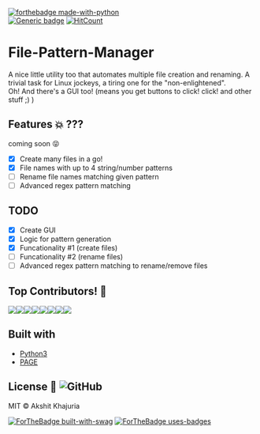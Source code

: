 [![forthebadge made-with-python](http://ForTheBadge.com/images/badges/made-with-python.svg)](https://www.python.org/) <br>
[![Generic badge](https://img.shields.io/badge/Under-Development-lightgrey.svg)](https://shields.io/)
[![HitCount](http://hits.dwyl.com/AkshitKhajuria/File-Pattern-Manager.svg)](http://hits.dwyl.com/AkshitKhajuria/File-Pattern-Manager)

# File-Pattern-Manager

A nice little utility too that automates multiple file creation and renaming. A trivial task for Linux jockeys, a tiring one for the "non-enlightened".<br>
Oh! And there's a GUI too! (means you get buttons to click! click! and other stuff ;) )

## Features :boom: ???

coming soon :stuck_out_tongue_closed_eyes:
- [X] Create many files in a go!
- [X] File names with up to 4 string/number patterns
- [ ] Rename file names matching given pattern
- [ ] Advanced regex pattern matching

## TODO

- [X] Create GUI
- [X] Logic for pattern generation
- [X] Funcationality #1 (create files)
- [ ] Funcationality #2 (rename files)
- [ ] Advanced regex pattern matching to rename/remove files

## Top Contributors! :rocket: 
[![](https://sourcerer.io/fame/AkshitKhajuria/AkshitKhajuria/File-Pattern-Manager/images/0)](https://sourcerer.io/fame/AkshitKhajuria/AkshitKhajuria/File-Pattern-Manager/links/0)[![](https://sourcerer.io/fame/AkshitKhajuria/AkshitKhajuria/File-Pattern-Manager/images/1)](https://sourcerer.io/fame/AkshitKhajuria/AkshitKhajuria/File-Pattern-Manager/links/1)[![](https://sourcerer.io/fame/AkshitKhajuria/AkshitKhajuria/File-Pattern-Manager/images/2)](https://sourcerer.io/fame/AkshitKhajuria/AkshitKhajuria/File-Pattern-Manager/links/2)[![](https://sourcerer.io/fame/AkshitKhajuria/AkshitKhajuria/File-Pattern-Manager/images/3)](https://sourcerer.io/fame/AkshitKhajuria/AkshitKhajuria/File-Pattern-Manager/links/3)[![](https://sourcerer.io/fame/AkshitKhajuria/AkshitKhajuria/File-Pattern-Manager/images/4)](https://sourcerer.io/fame/AkshitKhajuria/AkshitKhajuria/File-Pattern-Manager/links/4)[![](https://sourcerer.io/fame/AkshitKhajuria/AkshitKhajuria/File-Pattern-Manager/images/5)](https://sourcerer.io/fame/AkshitKhajuria/AkshitKhajuria/File-Pattern-Manager/links/5)[![](https://sourcerer.io/fame/AkshitKhajuria/AkshitKhajuria/File-Pattern-Manager/images/6)](https://sourcerer.io/fame/AkshitKhajuria/AkshitKhajuria/File-Pattern-Manager/links/6)[![](https://sourcerer.io/fame/AkshitKhajuria/AkshitKhajuria/File-Pattern-Manager/images/7)](https://sourcerer.io/fame/AkshitKhajuria/AkshitKhajuria/File-Pattern-Manager/links/7)

## Built with
- [Python3](https://www.python.org/)
- [PAGE](http://page.sourceforge.net/)

## License :scroll: ![GitHub](https://img.shields.io/github/license/AkshitKhajuria/File-Pattern-Manager)

MIT  © Akshit Khajuria

[![ForTheBadge built-with-swag](http://ForTheBadge.com/images/badges/built-with-swag.svg)](https://GitHub.com/AkshitKhajuria/)
[![ForTheBadge uses-badges](http://ForTheBadge.com/images/badges/uses-badges.svg)](http://ForTheBadge.com)
